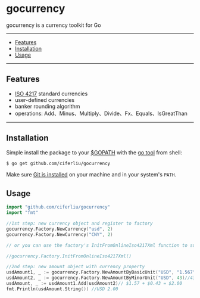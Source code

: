 # gocurrency

gocurrency is a currency toolkit for Go

---------------------------------------
  * [Features](#features)
  * [Installation](#installation)
  * [Usage](#usage)

---------------------------------------

## Features
  * [ISO 4217](https://www.currency-iso.org/dam/downloads/lists/list_one.xml "ISO 4217") standard currencies
  * user-defined currencies
  * banker rounding algorithm
  * operations: Add、Minus、Multiply、Divide、Fx、Equals、IsGreatThan

---------------------------------------

## Installation
Simple install the package to your [$GOPATH](https://github.com/golang/go/wiki/GOPATH "GOPATH") with the [go tool](https://golang.org/cmd/go/ "go command") from shell:
```bash
$ go get github.com/ciferliu/gocurrency
```
Make sure [Git is installed](https://git-scm.com/downloads) on your machine and in your system's `PATH`.

## Usage
```go
import "github.com/ciferliu/gocurrency"
import "fmt"

//1st step: new currency object and register to factory
gocurrency.Factory.NewCurrency("usd", 2)
gocurrency.Factory.NewCurrency("CNY", 2)

// or you can use the factory's InitFromOnlineIso4217Xml function to support all of ISO 4217 currencies:

//gocurrency.Factory.InitFromOnlineIso4217Xml()

//2nd step: new amount object with currency property
usdAmount1, _ := gocurrency.Factory.NewAmountByBasicUnit("USD", "1.567") //round to $1.57
usdAmount2, _ := gocurrency.Factory.NewAmountByMinorUnit("USD", 43)//43 cent = $0.43
usdAmount, _ := usdAmount1.Add(usdAmount2)// $1.57 + $0.43 = $2.00
fmt.Println(usdAmount.String()) //USD 2.00
```
